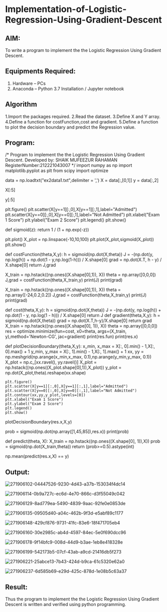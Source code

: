 # Implementation-of-Logistic-Regression-Using-Gradient-Descent

## AIM:
To write a program to implement the the Logistic Regression Using Gradient Descent.

## Equipments Required:
1. Hardware – PCs
2. Anaconda – Python 3.7 Installation / Jupyter notebook

## Algorithm
1.Import the packages required.
2.Read the dataset.
3.Define X and Y array.
4.Define a function for costFunction,cost and gradient.
5.Define a function to plot the decision boundary and predict the Regression value.

## Program:
/*
Program to implement the the Logistic Regression Using Gradient Descent.
Developed by: SHAIK MUFEEZUR RAHAMAN
RegisterNumber:212221043007
*/
import numpy as np
import matplotlib.pyplot as plt
from scipy import optimize

data = np.loadtxt("ex2data1.txt",delimiter = ',')
X = data[:,[0,1]]
y = data[:,2]

X[:5]

y[:5]

plt.figure()
plt.scatter(X[y==1][:,0],X[y==1][:,1],label="Admitted")
plt.scatter(X[y==0][:,0],X[y==0][:,1],label="Not Admitted")
plt.xlabel("Exam 1 Score")
plt.ylabel("Exam 2 Score")
plt.legend()
plt.show()

def sigmoid(z):
    return 1 / (1 + np.exp(-z))
    
plt.plot()
X_plot = np.linspace(-10,10,100)
plt.plot(X_plot,sigmoid(X_plot))
plt.show()

def costFunction(theta,X,y):
    h = sigmoid(np.dot(X,theta))
    J = -(np.dot(y, np.log(h)) + np.dot(1 - y,np.log(1-h))) / X.shape[0]
    grad = np.dot(X.T, h - y) / X.shape[0]
    return J,grad
    
X_train = np.hstack((np.ones((X.shape[0],1)), X))
theta = np.array([0,0,0])
J,grad = costFunction(theta,X_train,y)
print(J)
print(grad)

X_train = np.hstack((np.ones((X.shape[0],1)), X))
theta = np.array([-24,0.2,0.2])
J,grad = costFunction(theta,X_train,y)
print(J)
print(grad)

def cost(theta,X,y):
    h = sigmoid(np.dot(X,theta))
    J = -(np.dot(y, np.log(h)) + np.dot(1 - y, np.log(1 - h))) / X.shape[0]
    return J
def gradient(theta,X,y):
    h = sigmoid(np.dot(X,theta))
    grad = np.dot(X.T,h-y)/X.shape[0]
    return grad
X_train = np.hstack((np.ones((X.shape[0], 1)), X))
theta  = np.array([0,0,0])
res = optimize.minimize(fun=cost, x0=theta, args=(X_train, y),method='Newton-CG', jac=gradient)
print(res.fun)
print(res.x)

def plotDecisionBoundary(theta,X,y):
    x_min, x_max = X[:, 0].min() - 1,X[:, 0].max() + 1
    y_min, y_max = X[:, 1].min() - 1,X[:, 1].max() + 1
    xx, yy = np.meshgrid(np.arange(x_min,x_max, 0.1),np.arange(y_min,y_max, 0.1))
    X_plot = np.c_[xx.ravel(), yy.ravel()]
    X_plot = np.hstack((np.ones((X_plot.shape[0],1)),X_plot))
    y_plot = np.dot(X_plot,theta).reshape(xx.shape)
    
    plt.figure()
    plt.scatter(X[y==1][:,0],X[y==1][:,1],label="Admitted")
    plt.scatter(X[y==0][:,0],X[y==0][:,1],label="Not Admitted")
    plt.contour(xx,yy,y_plot,levels=[0])
    plt.xlabel("Exam 1 Score")
    plt.ylabel("Exam 2 Score")
    plt.legend()
    plt.show()


plotDecisionBoundary(res.x,X,y)

prob = sigmoid(np.dot(np.array([1,45,85]),res.x))
print(prob)

def predict(theta, X):
    X_train = np.hstack((np.ones((X.shape[0], 1)),X))
    prob = sigmoid(np.dot(X_train,theta))
    return (prob>=0.5).astype(int)
    
np.mean(predict(res.x,X) == y)

## Output:
![271906102-04447526-9230-4d43-a37b-153034f4dc14](https://github.com/githubmufeez45/-Implementation-of-Logistic-Regression-Using-Gradient-Descent/assets/134826568/c83d8692-f14d-471f-8be7-d976bb9ce545)

![271906114-0b9a727c-ec6d-4e70-866c-d3f55049c042](https://github.com/githubmufeez45/-Implementation-of-Logistic-Regression-Using-Gradient-Descent/assets/134826568/a08ef6c5-4211-4126-96ae-ccc87c11eba3)

![271906129-8ad779ea-5490-4839-9aac-92fe0e0853de](https://github.com/githubmufeez45/-Implementation-of-Logistic-Regression-Using-Gradient-Descent/assets/134826568/482f6897-c0cb-4e28-9a1a-0f74930e843f)

![271906135-09505d40-a04c-462b-9f3d-e5abf89c1177](https://github.com/githubmufeez45/-Implementation-of-Logistic-Regression-Using-Gradient-Descent/assets/134826568/2ca9024b-621a-439a-b65d-bb32986180eb)

![271906148-429cf876-9731-41fc-83e6-18f471705eb4](https://github.com/githubmufeez45/-Implementation-of-Logistic-Regression-Using-Gradient-Descent/assets/134826568/7db7d489-de00-4d38-8f8e-f2a37e5b0239)

![271906160-30e2985c-ab4d-4597-84ec-5e0f690dcc96](https://github.com/githubmufeez45/-Implementation-of-Logistic-Regression-Using-Gradient-Descent/assets/134826568/d5b35703-3453-458e-ab44-f15b787d5b19)

![271906178-9f14bfc9-008d-44d9-b3ae-1eb8e418328e](https://github.com/githubmufeez45/-Implementation-of-Logistic-Regression-Using-Gradient-Descent/assets/134826568/cb752fae-f773-4da0-82df-25ac7dbbe195)

![271906199-542173b5-07cf-43ab-a9cd-21416db5f273](https://github.com/githubmufeez45/-Implementation-of-Logistic-Regression-Using-Gradient-Descent/assets/134826568/633e370f-398a-4e51-8209-e6027f8d6088)

![271906221-25abce13-7b43-424d-b9ca-61c5320e62a0](https://github.com/githubmufeez45/-Implementation-of-Logistic-Regression-Using-Gradient-Descent/assets/134826568/fcfcb5fa-a4dd-40ed-b8ad-15739cc405be)

![271906237-6d585b69-e29d-425c-878d-1e08b5c63a37](https://github.com/githubmufeez45/-Implementation-of-Logistic-Regression-Using-Gradient-Descent/assets/134826568/94c430b7-2a4f-4779-8fcd-97b8d2827007)

## Result:
Thus the program to implement the the Logistic Regression Using Gradient Descent is written and verified using python programming.

